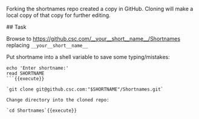 Forking the shortnames repo created a copy in GitHub. Cloning will make a local copy of that copy for further editing.

## Task

Browse to https://github.csc.com/__your__short__name__/Shortnames replacing `__your__short__name__`

Put shortname into a shell variable to save some typing/mistakes:

```
echo 'Enter shortname:'
read SHORTNAME
```{{execute}}

`git clone git@github.csc.com:"$SHORTNAME"/Shortnames.git`

Change directory into the cloned repo:

`cd Shortnames`{{execute}}
